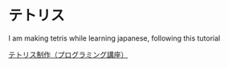 # テトリス

I am making tetris while learning japanese, following this tutorial

[テトリス制作（プログラミング講座）](https://youtube.com/playlist?list=PLa3BDwShqOrThKoaWauNo8EKZda4pat7Z)
